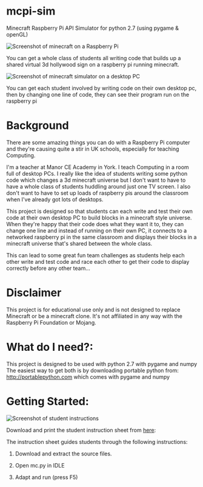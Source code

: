 mcpi-sim
========

Minecraft Raspberry Pi API Simulator for python 2.7 (using pygame &amp; openGL)

![Screenshot of minecraft on a Raspberry Pi](https://raw.github.com/pddring/mcpi-sim/master/local/img/screenshot-pi.png)

You can get a whole class of students all writing code that builds up a shared virtual 3d hollywood sign on a raspberry pi running minecraft.


![Screenshot of minecraft simulator on a desktop PC](https://raw.github.com/pddring/mcpi-sim/master/local/img/screenshot-sim.png)

You can get each student involved by writing code on their own desktop pc, then by changing one line of code, they can see their program run on the raspberry pi


Background
==========
There are some amazing things you can do with a Raspberry Pi computer and they're causing quite a stir in UK schools, especially for teaching Computing.

I'm a teacher at Manor CE Academy in York. I teach Computing in a room full of desktop PCs. I really like the idea of students writing some python code which changes a 3d minecraft universe but I don't want to have to have a whole class of students huddling around just one TV screen. I also don't want to have to set up loads of raspberry pis around the classroom when I've already got lots of desktops. 

This project is designed so that students can each write and test their own code at their own desktop PC to build blocks in a minecraft style universe. When they're happy that their code does what they want it to, they can change one line and instead of running on their own PC, it connects to a networked raspberry pi in the same classroom and displays their blocks in a minecraft universe that's shared between the whole class.

This can lead to some great fun team challenges as students help each other write and test code and race each other to get their code to display correctly before any other team...

Disclaimer
==========
This project is for educational use only and is not designed to replace Minecraft or be a minecraft clone. 
It's not affiliated in any way with the Raspberry Pi Foundation or Mojang.

What do I need?:
================
This project is designed to be used with python 2.7 with pygame and numpy
The easiest way to get both is by downloading portable python from: http://portablepython.com which comes with pygame and numpy


Getting Started:
================
![Screenshot of student instructions](https://raw.github.com/pddring/mcpi-sim/master/local/img/screenshot-instructions.png)

Download and print the student instruction sheet from [here](https://github.com/pddring/mcpi-sim/blob/master/student-instructions.xlsx?raw=true):

The instruction sheet guides students through the following instructions:

1) Download and extract the source files.

2) Open mc.py in IDLE

3) Adapt and run (press F5)
